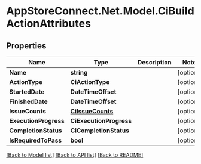 # AppStoreConnect.Net.Model.CiBuildActionAttributes

## Properties

Name | Type | Description | Notes
------------ | ------------- | ------------- | -------------
**Name** | **string** |  | [optional] 
**ActionType** | **CiActionType** |  | [optional] 
**StartedDate** | **DateTimeOffset** |  | [optional] 
**FinishedDate** | **DateTimeOffset** |  | [optional] 
**IssueCounts** | [**CiIssueCounts**](CiIssueCounts.md) |  | [optional] 
**ExecutionProgress** | **CiExecutionProgress** |  | [optional] 
**CompletionStatus** | **CiCompletionStatus** |  | [optional] 
**IsRequiredToPass** | **bool** |  | [optional] 

[[Back to Model list]](../README.md#documentation-for-models) [[Back to API list]](../README.md#documentation-for-api-endpoints) [[Back to README]](../README.md)

